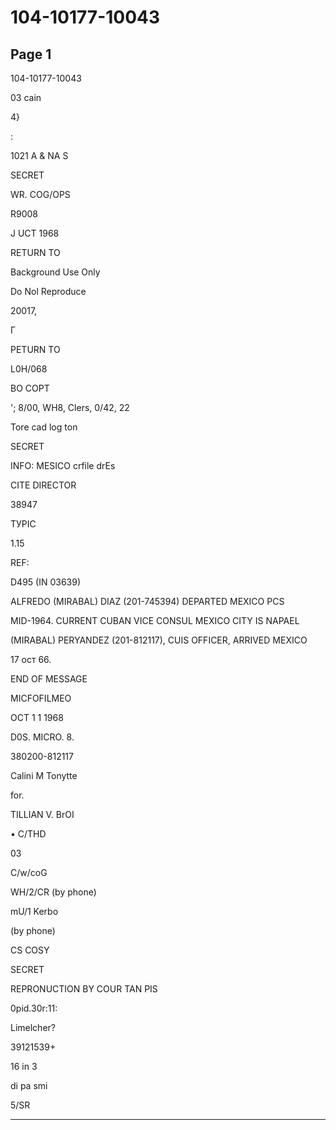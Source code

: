 # 104-10177-10043

## Page 1

104-10177-10043

03 cain

4}

:

1021 A & NA S

SECRET

WR. COG/OPS

R9008

J UCT 1968

RETURN TO

Background Use Only

Do Nol Reproduce

20017,

Г

PETURN TO

L0H/068

BO COPT

'; 8/00, WH8, Clers, 0/42, 22

Tore cad log ton

SECRET

INFO: MESICO crfile drEs

CITE DIRECTOR

38947

ТУРІС

1.15

REF:

D495 (IN 03639)

ALFREDO (MIRABAL) DIAZ (201-745394) DEPARTED MEXICO PCS

MID-1964. CURRENT CUBAN VICE CONSUL MEXICO CITY IS NAPAEL

(MIRABAL) PERYANDEZ (201-812117), CUIS OFFICER, ARRIVED MEXICO

17 ост 66.

END OF MESSAGE

MICFOFILMEO

OCT 1 1 1968

D0S. MICRO. 8.

380200-812117

Calini M Tonytte

for.

TILLIAN V. BrOI

• C/THD

03

C/w/coG

WH/2/CR (by phone)

mU/1 Kerbo

(by phone)

CS COSY

SECRET

REPRONUCTION BY COUR TAN PIS

0pid.30r:11:

Limelcher?

39121539+

16 in 3

di pa smi

5/SR

---

